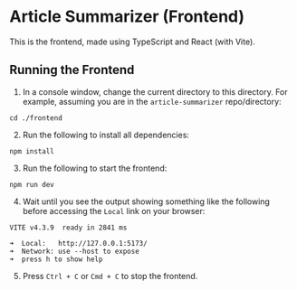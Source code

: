 # Article Summarizer (Frontend)

This is the frontend, made using TypeScript and React (with Vite).

## Running the Frontend
1. In a console window, change the current directory to this directory. For example, assuming you are in the `article-summarizer` repo/directory:
```
cd ./frontend
```
2. Run the following to install all dependencies:
```
npm install
```
3. Run the following to start the frontend:
```
npm run dev
```
4. Wait until you see the output showing something like the following before accessing the `Local` link on your browser:
```
VITE v4.3.9  ready in 2841 ms

➜  Local:   http://127.0.0.1:5173/
➜  Network: use --host to expose
➜  press h to show help
```
5. Press `Ctrl + C` or `Cmd + C` to stop the frontend.